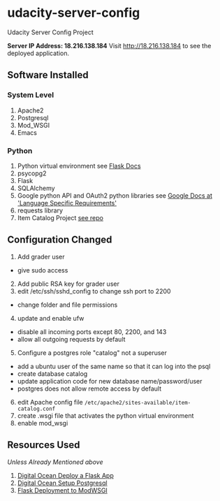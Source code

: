 # udacity-server-config
Udacity Server Config Project

**Server IP Address: 18.216.138.184**
Visit http://18.216.138.184 to see the deployed application.

Software Installed
------------------
### System Level ###
1) Apache2
2) Postgresql
3) Mod_WSGI
4) Emacs

### Python ###
1) Python virtual environment see [Flask Docs](http://flask.pocoo.org/docs/0.12/installation/)
2) psycopg2
3) Flask
4) SQLAlchemy
5) Google python API and OAuth2 python libraries see [Google Docs at 'Language Specific Requirements'](https://developers.google.com/api-client-library/python/auth/web-app)
6) requests library
7) Item Catalog Project [see repo](https://github.com/k-antonius/item-catalog-udacity)

Configuration Changed
---------------------
1) Add grader user
  - give sudo access
2) Add public RSA key for grader user
3) edit /etc/ssh/sshd_config to change ssh port to 2200
  - change folder and file permissions
4) update and enable ufw
  - disable all incoming ports except 80, 2200, and 143
  - allow all outgoing requests by default
5) Configure a postgres role "catalog" not a superuser
  - add a ubuntu user of the same name so that it can log into the psql
  - create database catalog
  - update application code for new database name/password/user
  - postgres does not allow remote access by default
6) edit Apache config file `/etc/apache2/sites-available/item-catalog.conf`
7) create .wsgi file that activates the python virtual environment
8) enable mod_wsgi
  

Resources Used 
--------------
*Unless Already Mentioned above*
1) [Digital Ocean Deploy a Flask App](https://www.digitalocean.com/community/tutorials/how-to-deploy-a-flask-application-on-an-ubuntu-vps)
2) [Digital Ocean Setup Postgresql](https://www.digitalocean.com/community/tutorials/how-to-install-and-use-postgresql-on-ubuntu-14-04)
3) [Flask Deployment to ModWSGI](http://flask.pocoo.org/docs/0.12/deploying/mod_wsgi/)
